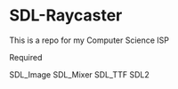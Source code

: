 # SDL-Raycaster
This is a repo for my Computer Science ISP

Required

SDL_Image
SDL_Mixer
SDL_TTF
SDL2
